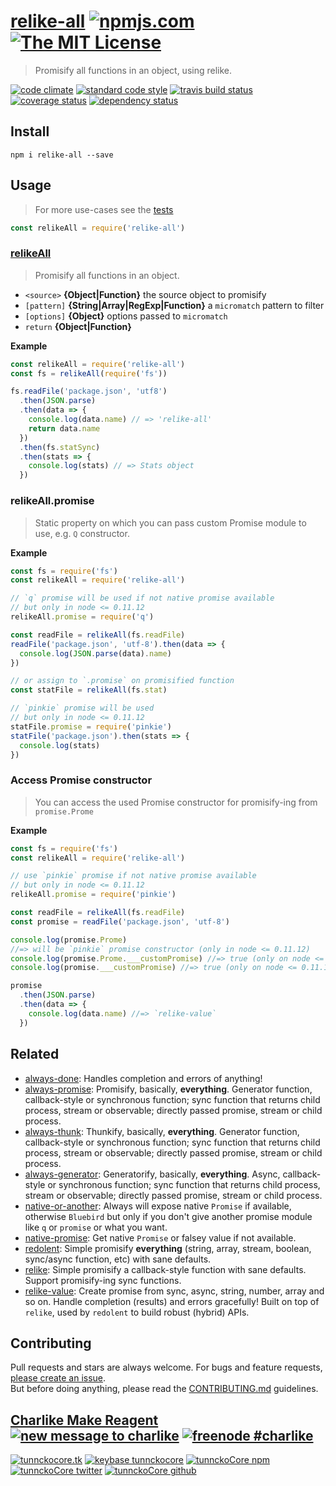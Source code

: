 # [relike-all][author-www-url] [![npmjs.com][npmjs-img]][npmjs-url] [![The MIT License][license-img]][license-url] 

> Promisify all functions in an object, using relike.

[![code climate][codeclimate-img]][codeclimate-url] [![standard code style][standard-img]][standard-url] [![travis build status][travis-img]][travis-url] [![coverage status][coveralls-img]][coveralls-url] [![dependency status][david-img]][david-url]


## Install
```
npm i relike-all --save
```


## Usage
> For more use-cases see the [tests](./test.js)

```js
const relikeAll = require('relike-all')
```

### [relikeAll](./index.js#L40)
> Promisify all functions in an object.

- `<source>` **{Object|Function}** the source object to promisify
- `[pattern]` **{String|Array|RegExp|Function}** a `micromatch` pattern to filter
- `[options]` **{Object}** options passed to `micromatch`
- `return` **{Object|Function}**

**Example**

```js
const relikeAll = require('relike-all')
const fs = relikeAll(require('fs'))

fs.readFile('package.json', 'utf8')
  .then(JSON.parse)
  .then(data => {
    console.log(data.name) // => 'relike-all'
    return data.name
  })
  .then(fs.statSync)
  .then(stats => {
    console.log(stats) // => Stats object
  })
```


### relikeAll.promise
> Static property on which you can pass custom Promise module to use, e.g. `Q` constructor.  

**Example**

```js
const fs = require('fs')
const relikeAll = require('relike-all')

// `q` promise will be used if not native promise available
// but only in node <= 0.11.12
relikeAll.promise = require('q')

const readFile = relikeAll(fs.readFile)
readFile('package.json', 'utf-8').then(data => {
  console.log(JSON.parse(data).name)
})

// or assign to `.promise` on promisified function
const statFile = relikeAll(fs.stat)

// `pinkie` promise will be used
// but only in node <= 0.11.12
statFile.promise = require('pinkie')
statFile('package.json').then(stats => {
  console.log(stats)
})
```

### Access Promise constructor
> You can access the used Promise constructor for promisify-ing from `promise.Prome`

**Example**

```js
const fs = require('fs')
const relikeAll = require('relike-all')

// use `pinkie` promise if not native promise available
// but only in node <= 0.11.12
relikeAll.promise = require('pinkie')

const readFile = relikeAll(fs.readFile)
const promise = readFile('package.json', 'utf-8')

console.log(promise.Prome)
//=> will be `pinkie` promise constructor (only in node <= 0.11.12)
console.log(promise.Prome.___customPromise) //=> true (only on node <= 0.11.12)
console.log(promise.___customPromise) //=> true (only on node <= 0.11.12)

promise
  .then(JSON.parse)
  .then(data => {
    console.log(data.name) //=> `relike-value`
  })
```


## Related
- [always-done](https://github.com/hybridables/always-done): Handles completion and errors of anything!
- [always-promise](https://github.com/hybridables/always-promise): Promisify, basically, **everything**. Generator function, callback-style or synchronous function; sync function that returns child process, stream or observable; directly passed promise, stream or child process.
- [always-thunk](https://github.com/hybridables/always-thunk): Thunkify, basically, **everything**. Generator function, callback-style or synchronous function; sync function that returns child process, stream or observable; directly passed promise, stream or child process.
- [always-generator](https://github.com/hybridables/always-generator): Generatorify, basically, **everything**. Async, callback-style or synchronous function; sync function that returns child process, stream or observable; directly passed promise, stream or child process.
- [native-or-another](https://github.com/tunnckoCore/native-or-another): Always will expose native `Promise` if available, otherwise `Bluebird` but only if you don't give another promise module like `q` or `promise` or what you want.
- [native-promise](https://github.com/tunnckoCore/native-promise): Get native `Promise` or falsey value if not available.
- [redolent](https://github.com/hybridables/redolent): Simple promisify **everything** (string, array, stream, boolean, sync/async function, etc) with sane defaults.
- [relike](https://github.com/hybridables/relike): Simple promisify a callback-style function with sane defaults. Support promisify-ing sync functions.
- [relike-value](https://github.com/hybridables/relike-value): Create promise from sync, async, string, number, array and so on. Handle completion (results) and errors gracefully! Built on top of `relike`, used by `redolent` to build robust (hybrid) APIs.


## Contributing
Pull requests and stars are always welcome. For bugs and feature requests, [please create an issue](https://github.com/hybridables/relike-all/issues/new).  
But before doing anything, please read the [CONTRIBUTING.md](./CONTRIBUTING.md) guidelines.


## [Charlike Make Reagent](http://j.mp/1stW47C) [![new message to charlike][new-message-img]][new-message-url] [![freenode #charlike][freenode-img]][freenode-url]

[![tunnckocore.tk][author-www-img]][author-www-url] [![keybase tunnckocore][keybase-img]][keybase-url] [![tunnckoCore npm][author-npm-img]][author-npm-url] [![tunnckoCore twitter][author-twitter-img]][author-twitter-url] [![tunnckoCore github][author-github-img]][author-github-url]


[npmjs-url]: https://www.npmjs.com/package/relike-all
[npmjs-img]: https://img.shields.io/npm/v/relike-all.svg?label=relike-all

[license-url]: https://github.com/hybridables/relike-all/blob/master/LICENSE.md
[license-img]: https://img.shields.io/badge/license-MIT-blue.svg


[codeclimate-url]: https://codeclimate.com/github/hybridables/relike-all
[codeclimate-img]: https://img.shields.io/codeclimate/github/hybridables/relike-all.svg

[travis-url]: https://travis-ci.org/hybridables/relike-all
[travis-img]: https://img.shields.io/travis/hybridables/relike-all.svg

[coveralls-url]: https://coveralls.io/r/hybridables/relike-all
[coveralls-img]: https://img.shields.io/coveralls/hybridables/relike-all.svg

[david-url]: https://david-dm.org/hybridables/relike-all
[david-img]: https://img.shields.io/david/hybridables/relike-all.svg

[standard-url]: https://github.com/feross/standard
[standard-img]: https://img.shields.io/badge/code%20style-standard-brightgreen.svg


[author-www-url]: http://www.tunnckocore.tk
[author-www-img]: https://img.shields.io/badge/www-tunnckocore.tk-fe7d37.svg

[keybase-url]: https://keybase.io/tunnckocore
[keybase-img]: https://img.shields.io/badge/keybase-tunnckocore-8a7967.svg

[author-npm-url]: https://www.npmjs.com/~tunnckocore
[author-npm-img]: https://img.shields.io/badge/npm-~tunnckocore-cb3837.svg

[author-twitter-url]: https://twitter.com/tunnckoCore
[author-twitter-img]: https://img.shields.io/badge/twitter-@tunnckoCore-55acee.svg

[author-github-url]: https://github.com/tunnckoCore
[author-github-img]: https://img.shields.io/badge/github-@tunnckoCore-4183c4.svg

[freenode-url]: http://webchat.freenode.net/?channels=charlike
[freenode-img]: https://img.shields.io/badge/freenode-%23charlike-5654a4.svg

[new-message-url]: https://github.com/tunnckoCore/ama
[new-message-img]: https://img.shields.io/badge/ask%20me-anything-green.svg